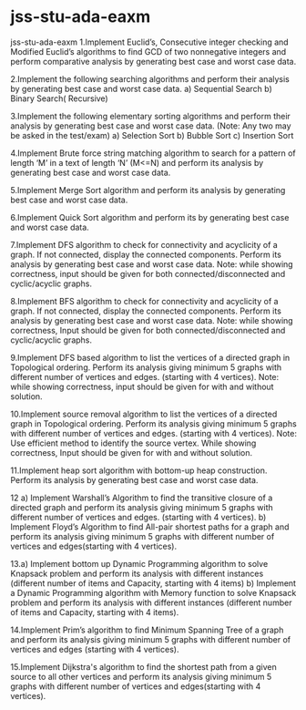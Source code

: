 # jss-stu-ada-eaxm
jss-stu-ada-eaxm
1.Implement Euclid’s, Consecutive integer checking and Modified Euclid’s algorithms
to find GCD of two nonnegative integers and perform comparative analysis by
generating best case and worst case data.

2.Implement the following searching algorithms and perform their analysis by
generating best case and worst case data.
a) Sequential Search
b) Binary Search( Recursive)

3.Implement the following elementary sorting algorithms and perform their analysis by
generating best case and worst case data. (Note: Any two may be asked in the
test/exam)
a) Selection Sort b) Bubble Sort c) Insertion Sort

4.Implement Brute force string matching algorithm to search for a pattern of length ‘M’
in a text of length ‘N’ (M<=N) and perform its analysis by generating best case and
worst case data.

5.Implement Merge Sort algorithm and perform its analysis by generating best case and
worst case data.

6.Implement Quick Sort algorithm and perform its by generating best case and worst
case data.

7.Implement DFS algorithm to check for connectivity and acyclicity of a graph. If not
connected, display the connected components. Perform its analysis by generating best
case and worst case data.
Note: while showing correctness, input should be given for both
connected/disconnected and cyclic/acyclic graphs.

8.Implement BFS algorithm to check for connectivity and acyclicity of a graph. If not
connected, display the connected components. Perform its analysis by generating best
case and worst case data.
Note: while showing correctness, Input should be given for both
connected/disconnected and cyclic/acyclic graphs.

9.Implement DFS based algorithm to list the vertices of a directed graph in Topological
ordering. Perform its analysis giving minimum 5 graphs with different number of
vertices and edges. (starting with 4 vertices).
Note: while showing correctness, input should be given for with and without
solution.

10.Implement source removal algorithm to list the vertices of a directed graph in
Topological ordering. Perform its analysis giving minimum 5 graphs with different
number of vertices and edges. (starting with 4 vertices).
Note: Use efficient method to identify the source vertex.
 While showing correctness, Input should be given for with and without
solution.

11.Implement heap sort algorithm with bottom-up heap construction. Perform its
analysis by generating best case and worst case data.

12 a) Implement Warshall’s Algorithm to find the transitive closure of a directed graph
and perform its analysis giving minimum 5 graphs with different number of vertices
and edges. (starting with 4 vertices).
b) Implement Floyd’s Algorithm to find All-pair shortest paths for a graph and
perform its analysis giving minimum 5 graphs with different number of vertices and
edges(starting with 4 vertices).

13.a) Implement bottom up Dynamic Programming algorithm to solve Knapsack
problem and perform its analysis with different instances (different number of
items and Capacity, starting with 4 items)
b) Implement a Dynamic Programming algorithm with Memory function to solve
Knapsack problem and perform its analysis with different instances (different
number of items and Capacity, starting with 4 items).

14.Implement Prim’s algorithm to find Minimum Spanning Tree of a graph and perform
its analysis giving minimum 5 graphs with different number of vertices and edges
(starting with 4 vertices).

15.Implement Dijkstra's algorithm to find the shortest path from a given source to all
other vertices and perform its analysis giving minimum 5 graphs with different
number of vertices and edges(starting with 4 vertices).
